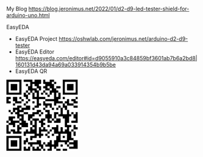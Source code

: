 
My Blog https://blog.jeronimus.net/2022/01/d2-d9-led-tester-shield-for-arduino-uno.html

EasyEDA
* EasyEDA Project  https://oshwlab.com/jeronimus.net/arduino-d2-d9-tester
* EasyEDA Editor https://easyeda.com/editor#id=d9055910a3c84859bf3601ab7b6a2bd8|160131d43da94a69a033914354b9b5be
* EasyEDA QR

![EasyEdaRQ](/assets/images/EasyEdaQR.png)

